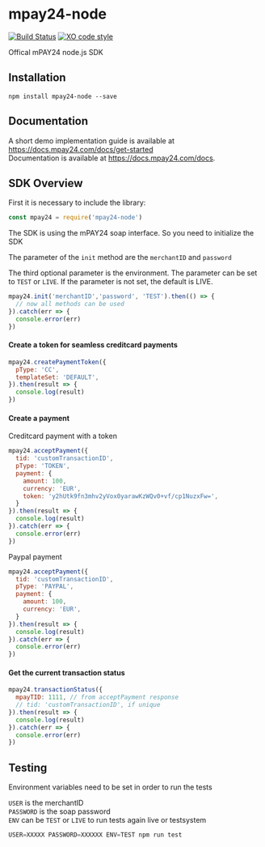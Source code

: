# mpay24-node

[![Build Status](https://travis-ci.org/mpay24/mpay24-node.svg?branch=master)](https://travis-ci.org/mpay24/mpay24-node) [![XO code style](https://img.shields.io/badge/code_style-XO-5ed9c7.svg)](https://github.com/sindresorhus/xo)

Offical mPAY24 node.js SDK

## Installation

`npm install mpay24-node --save`

## Documentation

A short demo implementation guide is available at https://docs.mpay24.com/docs/get-started</br>
Documentation is available at https://docs.mpay24.com/docs.

## SDK Overview

First it is necessary to include the library:
```js
const mpay24 = require('mpay24-node')
```
The SDK is using the mPAY24 soap interface.
So you need to initialize the SDK

The parameter of the `init` method are the `merchantID` and `password`

The third optional parameter is the environment. The parameter can be set to `TEST` or `LIVE`.
If the parameter is not set, the default is LIVE.

```js
mpay24.init('merchantID','password', 'TEST').then(() => {
  // now all methods can be used
}).catch(err => {
  console.error(err)
})
```

#### Create a token for seamless creditcard payments

```js
mpay24.createPaymentToken({
  pType: 'CC',
  templateSet: 'DEFAULT',
}).then(result => {
  console.log(result)
})
```

#### Create a payment

Creditcard payment with a token
```js
mpay24.acceptPayment({
  tid: 'customTransactionID',
  pType: 'TOKEN',
  payment: {
    amount: 100,
    currency: 'EUR',
    token: 'y2hUtk9fn3mhv2yVox0yarawKzWQv0+vf/cp1NuzxFw=',
  }
}).then(result => {
  console.log(result)
}).catch(err => {
  console.error(err)
})
```
Paypal payment
```js
mpay24.acceptPayment({
  tid: 'customTransactionID',
  pType: 'PAYPAL',
  payment: {
    amount: 100,
    currency: 'EUR',
  }
}).then(result => {
  console.log(result)
}).catch(err => {
  console.error(err)
})
```

#### Get the current transaction status

```js
mpay24.transactionStatus({
  mpayTID: 1111, // from acceptPayment response
  // tid: 'customTransactionID', if unique
}).then(result => {
  console.log(result)
}).catch(err => {
  console.error(err)
})
```

## Testing
Environment variables need to be set in order to run the tests

`USER` is the merchantID</br>
`PASSWORD` is the soap password</br>
`ENV` can be `TEST` or `LIVE` to run tests again live or testsystem

```js
USER=XXXXX PASSWORD=XXXXXX ENV=TEST npm run test
```
